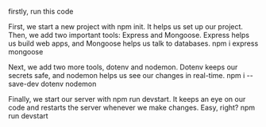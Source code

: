 firstly, run this code

First, we start a new project with npm init. It helps us set up our project.
Then, we add two important tools: Express and Mongoose. Express helps us build web apps, and Mongoose helps us talk to databases.
npm i express mongoose

Next, we add two more tools, dotenv and nodemon. Dotenv keeps our secrets safe, and nodemon helps us see our changes in real-time.
npm i --save-dev dotenv nodemon

Finally, we start our server with npm run devstart. It keeps an eye on our code and restarts the server whenever we make changes. Easy, right?
npm run devstart
